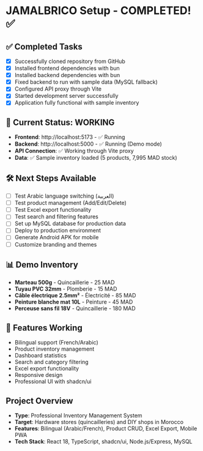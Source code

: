 # JAMALBRICO Setup - COMPLETED! ✅

## ✅ Completed Tasks
- [x] Successfully cloned repository from GitHub
- [x] Installed frontend dependencies with bun
- [x] Installed backend dependencies with bun
- [x] Fixed backend to run with sample data (MySQL fallback)
- [x] Configured API proxy through Vite
- [x] Started development server successfully
- [x] Application fully functional with sample inventory

## 🎯 Current Status: WORKING
- **Frontend**: http://localhost:5173 - ✅ Running
- **Backend**: http://localhost:5000 - ✅ Running (Demo mode)
- **API Connection**: ✅ Working through Vite proxy
- **Data**: ✅ Sample inventory loaded (5 products, 7,995 MAD stock)

## 🛠️ Next Steps Available
- [ ] Test Arabic language switching (العربية)
- [ ] Test product management (Add/Edit/Delete)
- [ ] Test Excel export functionality
- [ ] Test search and filtering features
- [ ] Set up MySQL database for production data
- [ ] Deploy to production environment
- [ ] Generate Android APK for mobile
- [ ] Customize branding and themes

## 📊 Demo Inventory
- **Marteau 500g** - Quincaillerie - 25 MAD
- **Tuyau PVC 32mm** - Plomberie - 15 MAD
- **Câble électrique 2.5mm²** - Électricité - 85 MAD
- **Peinture blanche mat 10L** - Peinture - 45 MAD
- **Perceuse sans fil 18V** - Quincaillerie - 180 MAD

## 🎨 Features Working
- Bilingual support (French/Arabic)
- Product inventory management
- Dashboard statistics
- Search and category filtering
- Excel export functionality
- Responsive design
- Professional UI with shadcn/ui

## Project Overview
- **Type**: Professional Inventory Management System
- **Target**: Hardware stores (quincailleries) and DIY shops in Morocco
- **Features**: Bilingual (Arabic/French), Product CRUD, Excel Export, Mobile PWA
- **Tech Stack**: React 18, TypeScript, shadcn/ui, Node.js/Express, MySQL
